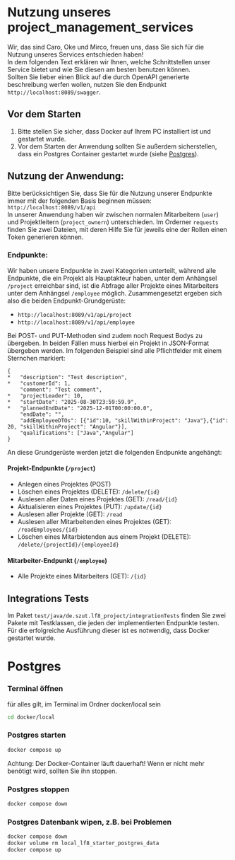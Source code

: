 # Nutzung unseres project_management_services

Wir, das sind Caro, Oke und Mirco, freuen uns, dass Sie sich für die Nutzung unseres 
Services entschieden haben!  
In dem folgenden Text erklären wir Ihnen, welche Schnittstellen unser Service bietet und wie
Sie diesen am besten benutzen können.  
Sollten Sie lieber einen Blick auf die durch OpenAPI generierte beschreibung werfen wollen,
nutzen Sie den Endpunkt ``http://localhost:8089/swagger``.

## Vor dem Starten
1. Bitte stellen Sie sicher, dass Docker auf Ihrem PC installiert ist und gestartet wurde.  
2. Vor dem Starten der Anwendung sollten Sie außerdem sicherstellen, dass ein Postgres Container
   gestartet wurde (siehe [Postgres](#Postgres)).

## Nutzung der Anwendung:
Bitte berücksichtigen Sie, dass Sie für die Nutzung unserer Endpunkte immer mit der folgenden Basis
beginnen müssen: ``http://localhost:8089/v1/api``  
In unserer Anwendung haben wir zwischen normalen Mitarbeitern (``user``) und Projektleitern (``project_ownern``)
unterschieden. Im Orderner ``requests`` finden Sie zwei Dateien, mit deren Hilfe Sie für jeweils eine der Rollen
einen Token generieren können.

### Endpunkte:
Wir haben unsere Endpunkte in zwei Kategorien unterteilt, während alle Endpunkte, die ein Projekt als Hauptakteur
haben, unter dem Anhängsel ``/project`` erreichbar sind, ist die Abfrage aller Projekte eines Mitarbeiters unter 
dem Anhängsel ``/employee`` möglich. Zusammengesetzt ergeben sich also die beiden Endpunkt-Grundgerüste:
- ``http://localhost:8089/v1/api/project``
- ``http://localhost:8089/v1/api/employee``  

Bei POST- und PUT-Methoden sind zudem noch Request Bodys zu übergeben. In beiden Fällen muss hierbei ein Projekt in 
JSON-Format übergeben werden. Im folgenden Beispiel sind alle Pflichtfelder mit einem Sternchen markiert:

```
{
*   "description": "Test description", 
*   "customerId": 1,
    "comment": "Test comment",
*   "projectLeader": 10,
*   "startDate": "2025-08-30T23:59:59.9",
*   "plannedEndDate": "2025-12-01T00:00:00.0",
    "endDate": "",
    "addEmployeeDTOs": [{"id":10, "skillWithinProject": "Java"},{"id": 20, "skillWithinProject": "Angular"}],
    "qualifications": ["Java","Angular"]
}
```
An diese Grundgerüste werden jetzt die folgenden Endpunkte angehängt:

#### Projekt-Endpunkte (``/project``)
- Anlegen eines Projektes (POST)
- Löschen eines Projektes (DELETE): ``/delete/{id}``
- Auslesen aller Daten eines Projektes (GET): ``/read/{id}``
- Aktualisieren eines Projektes (PUT): ``/update/{id}``
- Auslesen aller Projekte (GET): ``/read``
- Auslesen aller Mitarbeitenden eines Projektes (GET): ``/readEmployees/{id}``
- Löschen eines Mitarbietenden aus einem Projekt (DELETE): ``/delete/{projectId}/{employeeId}``

#### Mitarbeiter-Endpunkt (``/employee``)
- Alle Projekte eines Mitarbeiters (GET): ``/{id}``

## Integrations Tests
Im Paket ``test/java/de.szut.lf8_project/integrationTests`` finden Sie zwei Pakete mit Testklassen,
die jeden der implementierten Endpunkte testen. Für die erfolgreiche Ausführung dieser ist es notwendig,
dass Docker gestartet wurde.


# Postgres
### Terminal öffnen
für alles gilt, im Terminal im Ordner docker/local sein
```bash
cd docker/local
```
### Postgres starten
```bash
docker compose up
```
Achtung: Der Docker-Container läuft dauerhaft! Wenn er nicht mehr benötigt wird, sollten Sie ihn stoppen.

### Postgres stoppen
```bash
docker compose down
```

### Postgres Datenbank wipen, z.B. bei Problemen
```bash
docker compose down
docker volume rm local_lf8_starter_postgres_data
docker compose up
```
